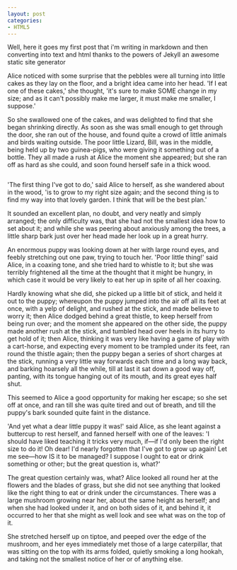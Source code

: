 ```yaml
---
layout: post
categories:
- HTML5
---
```

Well, here it goes my first post that i'm writing in markdown and then 
converting into text and html thanks to the powers of Jekyll an awesome static site generator

<p>Alice noticed with some surprise that the pebbles were all turning into  little cakes as they lay on the floor, and a bright idea came into her  head. 'If I eat one of these cakes,' she thought, 'it's sure to make  SOME change in my size; and as it can't possibly make me larger, it must  make me smaller, I suppose.'</p>

<p>So she swallowed one of the cakes, and was delighted to find that she  began shrinking directly. As soon as she was small enough to get through  the door, she ran out of the house, and found quite a crowd of little  animals and birds waiting outside. The poor little Lizard, Bill, was  in the middle, being held up by two guinea-pigs, who were giving it  something out of a bottle. They all made a rush at Alice the moment she  appeared; but she ran off as hard as she could, and soon found herself  safe in a thick wood.</p>

<div class="img-holder" markdown="1">
<img src="{{site.baseurl}}/assets/orion_nebula.jpg" alt="">
</div>

'The first thing I've got to do,' said Alice to herself, as she wandered  about in the wood, 'is to grow to my right size again; and the second  thing is to find my way into that lovely garden. I think that will be  the best plan.'

<p>It sounded an excellent plan, no doubt, and very neatly and simply  arranged; the only difficulty was, that she had not the smallest idea  how to set about it; and while she was peering about anxiously among  the trees, a little sharp bark just over her head made her look up in a  great hurry.</p>

<p>An enormous puppy was looking down at her with large round eyes, and  feebly stretching out one paw, trying to touch her. 'Poor little thing!'  said Alice, in a coaxing tone, and she tried hard to whistle to it; but  she was terribly frightened all the time at the thought that it might be  hungry, in which case it would be very likely to eat her up in spite of  all her coaxing.</p>

<p>Hardly knowing what she did, she picked up a little bit of stick, and  held it out to the puppy; whereupon the puppy jumped into the air off  all its feet at once, with a yelp of delight, and rushed at the stick,  and made believe to worry it; then Alice dodged behind a great thistle,  to keep herself from being run over; and the moment she appeared on the  other side, the puppy made another rush at the stick, and tumbled head  over heels in its hurry to get hold of it; then Alice, thinking it was  very like having a game of play with a cart-horse, and expecting every  moment to be trampled under its feet, ran round the thistle again; then  the puppy began a series of short charges at the stick, running a very  little way forwards each time and a long way back, and barking hoarsely  all the while, till at last it sat down a good way off, panting, with  its tongue hanging out of its mouth, and its great eyes half shut.</p>

<p>This seemed to Alice a good opportunity for making her escape; so she  set off at once, and ran till she was quite tired and out of breath, and  till the puppy's bark sounded quite faint in the distance.</p>

<p>'And yet what a dear little puppy it was!' said Alice, as she leant  against a buttercup to rest herself, and fanned herself with one of the  leaves: 'I should have liked teaching it tricks very much, if&mdash;if I'd  only been the right size to do it! Oh dear! I'd nearly forgotten that  I've got to grow up again! Let me see&mdash;how IS it to be managed? I  suppose I ought to eat or drink something or other; but the great  question is, what?'</p>

<p>The great question certainly was, what? Alice looked all round her at  the flowers and the blades of grass, but she did not see anything that  looked like the right thing to eat or drink under the circumstances.  There was a large mushroom growing near her, about the same height as  herself; and when she had looked under it, and on both sides of it, and  behind it, it occurred to her that she might as well look and see what  was on the top of it.</p>

<p>She stretched herself up on tiptoe, and peeped over the edge of the  mushroom, and her eyes immediately met those of a large caterpillar,  that was sitting on the top with its arms folded, quietly smoking a long  hookah, and taking not the smallest notice of her or of anything else.</p>